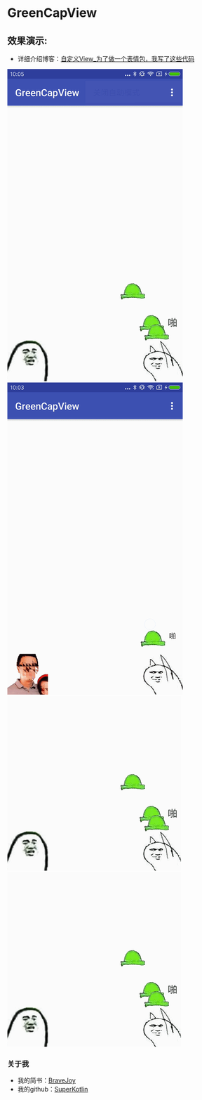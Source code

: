# GreenCapView
## 效果演示:

 - 详细介绍博客：[自定义View_为了做一个表情包，我写了这些代码](http://www.jianshu.com/p/62f76e8d2075)

![](/art/biaoqingbaoView.gif)
![](/art/songchacha.gif)
![](/art/biaoqingbao.gif)
![](/art/biaoqingbao.gif)


### 关于我
 - 我的简书：[BraveJoy](http://www.jianshu.com/users/c96d2a9d160f/timeline)
 - 我的github：[SuperKotlin](https://github.com/SuperKotlin)